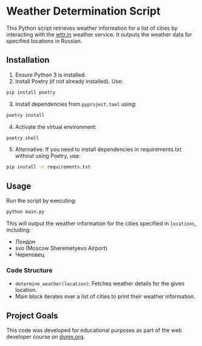 # Weather Determination Script

This Python script retrieves weather information for a list of cities by interacting with the [wttr.in](https://wttr.in) weather service. It outputs the weather data for specified locations in Russian.

## Installation
1. Ensure Python 3 is installed.
2. Install Poetry (if not already installed). Use:
```bash
pip install poetry
```
3. Install dependencies from ```pyproject.toml``` using:
```bash
poetry install
```
4. Activate the virtual environment:
```bash
poetry shell
```
5. Alternative: If you need to install dependencies in requirements.txt without using Poetry, use:
```bash
pip install -r requirements.txt
```
## Usage

Run the script by executing:
```bash
python main.py
```
This will output the weather information for the cities specified in `locations`, including:
- Лондон
- svo (Moscow Sheremetyevo Airport)
- Череповец

### Code Structure
- `determine_weather(location)`: Fetches weather details for the given location.
- Main block iterates over a list of cities to print their weather information.

## Project Goals

This code was developed for educational purposes as part of the web developer course on [dvmn.org](https://dvmn.org).
